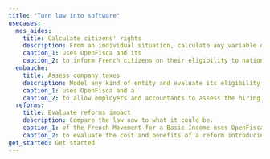 ```yaml
---
title: "Turn law into software"
usecases:
  mes_aides:
    title: Calculate citizens' rights
    description: From an individual situation, calculate any variable of a national tax and benefit system.
    caption_1: uses OpenFisca and its
    caption_2: to inform French citizens on their eligibility to national and local benefits.
  embauche: 
    title: Assess company taxes
    description: Model any kind of entity and evaluate its eligibility to fiscal obligations and benefits.
    caption_1: uses OpenFisca and a
    caption_2: to allow employers and accountants to assess the hiring cost a new employee, including fiscal deductions.
  reforms:
    title: Evaluate reforms impact
    description: Compare the law now to what it could be.
    caption_1: of the French Movement for a Basic Income uses OpenFisca and its
    caption_2: to evaluate the cost and benefits of a reform introducing a basic income in France.
get_started: Get started
---
```

